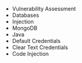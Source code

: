 - Vulnerability Assessment
- Databases
- Injection
- MongoDB
- Java
- Default Credentials
- Clear Text Credentials
- Code Injection